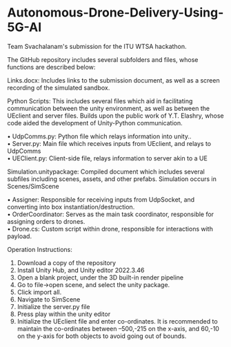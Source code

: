 # Autonomous-Drone-Delivery-Using-5G-AI
Team Svachalanam's submission for the ITU WTSA hackathon. 


The GitHub repository includes several subfolders and files, whose functions are described below:


Links.docx: Includes links to the submission document, as well as a screen recording of the simulated sandbox.

Python Scripts: This includes several files which aid in facilitating communication between the unity environment, as well as between the UEclient and server files. Builds upon the public work of Y.T. Elashry, whose code aided the development of Unity-Python communication.<br />

•	UdpComms.py: Python file which relays information into unity..<br />
•	Server.py: Main file which receives inputs from UEclient, and relays to UdpComms<br />
•	UEClient.py: Client-side file, relays information to server akin to a UE<br />


Simulation.unitypackage: Compiled document which includes several subfiles including scenes, assets, and other prefabs. Simulation occurs in Scenes/SimScene<br />



•	Assigner: Responsible for receiving inputs from UdpSocket, and converting into box instantiation/destruction.<br />
•	OrderCoordinator: Serves as the main task coordinator, responsible for assigning orders to drones.<br />
•	Drone.cs: Custom script within drone, responsible for interactions with payload.


Operation Instructions:

1.	Download a copy of the repository
2.	Install Unity Hub, and Unity editor 2022.3.46
3.	Open a blank project, under the 3D built-in render pipeline
4.	Go to file->open scene, and select the unity package. 
5.	Click import all.
6.	Navigate to SimScene
7.	Initialize the server.py file
8.	Press play within the unity editor
9.	Initialize the UEclient file and enter co-ordinates. It is recommended to maintain the co-ordinates between –500,-215 on the x-axis, and 60,-10 on the y-axis for both objects to avoid going out of bounds.  


